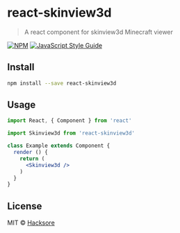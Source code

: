 # react-skinview3d

> A react component for skinview3d Minecraft viewer

[![NPM](https://img.shields.io/npm/v/react-skinview3d.svg)](https://www.npmjs.com/package/react-skinview3d) [![JavaScript Style Guide](https://img.shields.io/badge/code_style-standard-brightgreen.svg)](https://standardjs.com)

## Install

```bash
npm install --save react-skinview3d
```

## Usage

```jsx
import React, { Component } from 'react'

import Skinview3d from 'react-skinview3d'

class Example extends Component {
  render () {
    return (
      <Skinview3d />
    )
  }
}
```

## License

MIT © [Hacksore](https://github.com/Hacksore)
